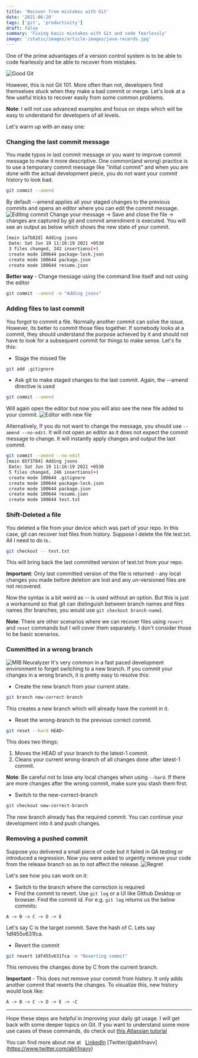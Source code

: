 ```yaml
---
title: 'Recover from mistakes with Git'
date: '2021-06-20'
tags: ['git', 'productivity']
draft: false
summary: 'Fixing basic mistakes with Git and code fearlessly'
image: '/static/images/article-images/java-records.jpg'
---
```


One of the prime advantages of a version control system is to be able to code fearlessly and be able to recover from mistakes.

![Good Git](https://media.giphy.com/media/10CopumcRWLMYM/giphy.gif)

However, this is not Git 101. More often than not, developers find themselves stuck when they make a bad commit or merge. Let's look at a few useful tricks to recover easily from some common problems.

**Note**: I will not use advanced examples and focus on steps which will be easy to understand for developers of all levels.

Let's warm up with an easy one:

### Changing the last commit message

You made typos in last commit message or you want to improve commit message to make it more descriptive. One common(and wrong) practice is to use a temporary commit message like "Initial commit" and when you are done with the actual development piece, you do not want your commit history to look bad.

```bash
git commit --amend
```

By default --amend applies all your staged changes to the previous commits and opens an editor where you can edit the commit message.
![Editing commit](https://dev-to-uploads.s3.amazonaws.com/uploads/articles/indrntuhx7d05u884wyp.JPG)
Change your message -> Save and close the file -> changes are captured by git and commit amendment is executed. You will see an output as below which shows the new state of your commit.

```bash
[main 1a7b82d] Adding jsons
 Date: Sat Jun 19 11:16:19 2021 +0530
 3 files changed, 242 insertions(+)
 create mode 100644 package-lock.json
 create mode 100644 package.json
 create mode 100644 resume.json
```

**Better way** - Change message using the command line itself and not using the editor

```bash
git commit --amend -m "Adding jsons"
```

### Adding files to last commit

You forgot to commit a file. Normally another commit can solve the issue. However, its better to commit those files together. If somebody looks at a commit, they should understand the purpose achieved by it and should not have to look for a subsequent commit for things to make sense. Let's fix this:

- Stage the missed file

```bash
git add .gitignore
```

- Ask git to make staged changes to the last commit.
  Again, the --amend directive is used

```bash
git commit --amend
```

Will again open the editor but now you will also see the new file added to your commit.
![Editor with new file](https://dev-to-uploads.s3.amazonaws.com/uploads/articles/v10tnzp64c25toe16zcf.JPG)

Alternatively, If you do not want to change the message, you should use `--amend --no-edit`. It will not open an editor as it does not expect the commit message to change. It will instantly apply changes and output the last commit.

```bash
git commit --amend --no-edit
[main 65f3784] Adding jsons
 Date: Sat Jun 19 11:16:19 2021 +0530
 5 files changed, 246 insertions(+)
 create mode 100644 .gitignore
 create mode 100644 package-lock.json
 create mode 100644 package.json
 create mode 100644 resume.json
 create mode 100644 test.txt
```

### Shift-Deleted a file

You deleted a file from your device which was part of your repo. In this case, git can recover lost files from history.
Suppose I delete the file test.txt. All I need to do is..

```bash
git checkout -- test.txt
```

This will bring back the last committed version of test.txt from your repo.

**Important**: Only last committed version of the file is returned - any local changes you made before deletion are lost and any un-versioned files are not recovered.

Now the syntax is a bit weird as -- is used without an option. But this is just a workaround so that git can distinguish between branch names and files names (for branches, you would use `git checkout branch-name`).

**Note**: There are other scenarios where we can recover files using `revert` and `reset` commands but I will cover them separately. I don't consider those to be basic scenarios.

### Committed in a wrong branch

![MIB Neuralyzer](https://media.giphy.com/media/374pcIBVEGb6g/giphy.gif)
It's very common in a fast paced development environment to forget switching to a new branch. If you commit your changes in a wrong branch, it is pretty easy to resolve this:

- Create the new branch from your current state.

```bash
git branch new-correct-branch
```

This creates a new branch which will already have the commit in it.

- Reset the wrong-branch to the previous correct commit.

```bash
git reset --hard HEAD~
```

This does two things:

1. Moves the HEAD of your branch to the latest-1 commit.
2. Cleans your current wrong-branch of all changes done after latest-1 commit.

**Note**: Be careful not to lose any local changes when using `--hard`. If there are more changes after the wrong commit, make sure you stash them first.

- Switch to the new-correct-branch

```bash
git checkout new-correct-branch
```

The new branch already has the required commit. You can continue your development into it and push changes.

### Removing a pushed commit

Suppose you delivered a small piece of code but it failed in QA testing or introduced a regression. Now you were asked to urgently remove your code from the release branch so as to not affect the release.
![Regret](http://i2.wp.com/awanderingreader.com/wp-content/uploads/2016/09/regret-everything.gif)

Let's see how you can work on it:

- Switch to the branch where the correction is required
- Find the commit to revert. Use `git log` or a UI like Github Desktop or browser. Find the commit id. For e.g. `git log` returns us the below commits:

```
A -> B -> C -> D -> E
```

Let's say C is the target commit. Save the hash of C. Lets say 1df455v631fca.

- Revert the commit

```bash
git revert 1df455v631fca -m "Reverting commit"
```

This removes the changes done by C from the current branch.

**Important** - This does not remove your commit from history. It only adds another commit that reverts the changes. To visualize this, new history would look like:

```
A -> B -> C -> D -> E -> -C
```

---

Hope these steps are helpful in improving your daily git usage. I will get back with some deeper topics on Git. If you want to understand some more use cases of these commands, do check out [this Atlassian tutorial](https://www.atlassian.com/git/tutorials/undoing-changes)

You can find more about me at &nbsp;
[LinkedIn](https://www.linkedin.com/in/abh1navv)
[Twitter/@abh1navv]
(https://www.twitter.com/abh1navv)
